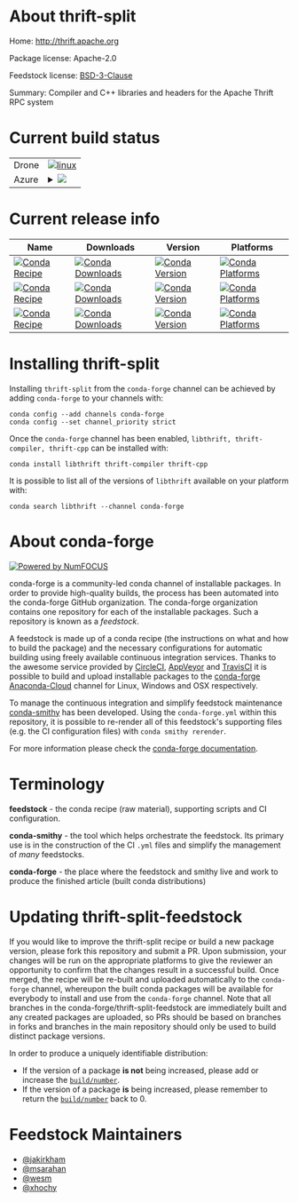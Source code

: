 About thrift-split
==================

Home: http://thrift.apache.org

Package license: Apache-2.0

Feedstock license: [BSD-3-Clause](https://github.com/conda-forge/thrift-cpp-feedstock/blob/master/LICENSE.txt)

Summary: Compiler and C++ libraries and headers for the Apache Thrift RPC system

Current build status
====================


<table><tr>
    <td>Drone</td>
    <td>
      <a href="https://cloud.drone.io/conda-forge/thrift-cpp-feedstock">
        <img alt="linux" src="https://img.shields.io/drone/build/conda-forge/thrift-cpp-feedstock/master.svg?label=Linux">
      </a>
    </td>
  </tr>
    
  <tr>
    <td>Azure</td>
    <td>
      <details>
        <summary>
          <a href="https://dev.azure.com/conda-forge/feedstock-builds/_build/latest?definitionId=2071&branchName=master">
            <img src="https://dev.azure.com/conda-forge/feedstock-builds/_apis/build/status/thrift-cpp-feedstock?branchName=master">
          </a>
        </summary>
        <table>
          <thead><tr><th>Variant</th><th>Status</th></tr></thead>
          <tbody><tr>
              <td>linux_64</td>
              <td>
                <a href="https://dev.azure.com/conda-forge/feedstock-builds/_build/latest?definitionId=2071&branchName=master">
                  <img src="https://dev.azure.com/conda-forge/feedstock-builds/_apis/build/status/thrift-cpp-feedstock?branchName=master&jobName=linux&configuration=linux_64_" alt="variant">
                </a>
              </td>
            </tr><tr>
              <td>linux_aarch64</td>
              <td>
                <a href="https://dev.azure.com/conda-forge/feedstock-builds/_build/latest?definitionId=2071&branchName=master">
                  <img src="https://dev.azure.com/conda-forge/feedstock-builds/_apis/build/status/thrift-cpp-feedstock?branchName=master&jobName=linux&configuration=linux_aarch64_" alt="variant">
                </a>
              </td>
            </tr><tr>
              <td>linux_ppc64le</td>
              <td>
                <a href="https://dev.azure.com/conda-forge/feedstock-builds/_build/latest?definitionId=2071&branchName=master">
                  <img src="https://dev.azure.com/conda-forge/feedstock-builds/_apis/build/status/thrift-cpp-feedstock?branchName=master&jobName=linux&configuration=linux_ppc64le_" alt="variant">
                </a>
              </td>
            </tr><tr>
              <td>osx_64</td>
              <td>
                <a href="https://dev.azure.com/conda-forge/feedstock-builds/_build/latest?definitionId=2071&branchName=master">
                  <img src="https://dev.azure.com/conda-forge/feedstock-builds/_apis/build/status/thrift-cpp-feedstock?branchName=master&jobName=osx&configuration=osx_64_" alt="variant">
                </a>
              </td>
            </tr><tr>
              <td>osx_arm64</td>
              <td>
                <a href="https://dev.azure.com/conda-forge/feedstock-builds/_build/latest?definitionId=2071&branchName=master">
                  <img src="https://dev.azure.com/conda-forge/feedstock-builds/_apis/build/status/thrift-cpp-feedstock?branchName=master&jobName=osx&configuration=osx_arm64_" alt="variant">
                </a>
              </td>
            </tr><tr>
              <td>win_64</td>
              <td>
                <a href="https://dev.azure.com/conda-forge/feedstock-builds/_build/latest?definitionId=2071&branchName=master">
                  <img src="https://dev.azure.com/conda-forge/feedstock-builds/_apis/build/status/thrift-cpp-feedstock?branchName=master&jobName=win&configuration=win_64_" alt="variant">
                </a>
              </td>
            </tr>
          </tbody>
        </table>
      </details>
    </td>
  </tr>
</table>

Current release info
====================

| Name | Downloads | Version | Platforms |
| --- | --- | --- | --- |
| [![Conda Recipe](https://img.shields.io/badge/recipe-libthrift-green.svg)](https://anaconda.org/conda-forge/libthrift) | [![Conda Downloads](https://img.shields.io/conda/dn/conda-forge/libthrift.svg)](https://anaconda.org/conda-forge/libthrift) | [![Conda Version](https://img.shields.io/conda/vn/conda-forge/libthrift.svg)](https://anaconda.org/conda-forge/libthrift) | [![Conda Platforms](https://img.shields.io/conda/pn/conda-forge/libthrift.svg)](https://anaconda.org/conda-forge/libthrift) |
| [![Conda Recipe](https://img.shields.io/badge/recipe-thrift--compiler-green.svg)](https://anaconda.org/conda-forge/thrift-compiler) | [![Conda Downloads](https://img.shields.io/conda/dn/conda-forge/thrift-compiler.svg)](https://anaconda.org/conda-forge/thrift-compiler) | [![Conda Version](https://img.shields.io/conda/vn/conda-forge/thrift-compiler.svg)](https://anaconda.org/conda-forge/thrift-compiler) | [![Conda Platforms](https://img.shields.io/conda/pn/conda-forge/thrift-compiler.svg)](https://anaconda.org/conda-forge/thrift-compiler) |
| [![Conda Recipe](https://img.shields.io/badge/recipe-thrift--cpp-green.svg)](https://anaconda.org/conda-forge/thrift-cpp) | [![Conda Downloads](https://img.shields.io/conda/dn/conda-forge/thrift-cpp.svg)](https://anaconda.org/conda-forge/thrift-cpp) | [![Conda Version](https://img.shields.io/conda/vn/conda-forge/thrift-cpp.svg)](https://anaconda.org/conda-forge/thrift-cpp) | [![Conda Platforms](https://img.shields.io/conda/pn/conda-forge/thrift-cpp.svg)](https://anaconda.org/conda-forge/thrift-cpp) |

Installing thrift-split
=======================

Installing `thrift-split` from the `conda-forge` channel can be achieved by adding `conda-forge` to your channels with:

```
conda config --add channels conda-forge
conda config --set channel_priority strict
```

Once the `conda-forge` channel has been enabled, `libthrift, thrift-compiler, thrift-cpp` can be installed with:

```
conda install libthrift thrift-compiler thrift-cpp
```

It is possible to list all of the versions of `libthrift` available on your platform with:

```
conda search libthrift --channel conda-forge
```


About conda-forge
=================

[![Powered by NumFOCUS](https://img.shields.io/badge/powered%20by-NumFOCUS-orange.svg?style=flat&colorA=E1523D&colorB=007D8A)](http://numfocus.org)

conda-forge is a community-led conda channel of installable packages.
In order to provide high-quality builds, the process has been automated into the
conda-forge GitHub organization. The conda-forge organization contains one repository
for each of the installable packages. Such a repository is known as a *feedstock*.

A feedstock is made up of a conda recipe (the instructions on what and how to build
the package) and the necessary configurations for automatic building using freely
available continuous integration services. Thanks to the awesome service provided by
[CircleCI](https://circleci.com/), [AppVeyor](https://www.appveyor.com/)
and [TravisCI](https://travis-ci.com/) it is possible to build and upload installable
packages to the [conda-forge](https://anaconda.org/conda-forge)
[Anaconda-Cloud](https://anaconda.org/) channel for Linux, Windows and OSX respectively.

To manage the continuous integration and simplify feedstock maintenance
[conda-smithy](https://github.com/conda-forge/conda-smithy) has been developed.
Using the ``conda-forge.yml`` within this repository, it is possible to re-render all of
this feedstock's supporting files (e.g. the CI configuration files) with ``conda smithy rerender``.

For more information please check the [conda-forge documentation](https://conda-forge.org/docs/).

Terminology
===========

**feedstock** - the conda recipe (raw material), supporting scripts and CI configuration.

**conda-smithy** - the tool which helps orchestrate the feedstock.
                   Its primary use is in the construction of the CI ``.yml`` files
                   and simplify the management of *many* feedstocks.

**conda-forge** - the place where the feedstock and smithy live and work to
                  produce the finished article (built conda distributions)


Updating thrift-split-feedstock
===============================

If you would like to improve the thrift-split recipe or build a new
package version, please fork this repository and submit a PR. Upon submission,
your changes will be run on the appropriate platforms to give the reviewer an
opportunity to confirm that the changes result in a successful build. Once
merged, the recipe will be re-built and uploaded automatically to the
`conda-forge` channel, whereupon the built conda packages will be available for
everybody to install and use from the `conda-forge` channel.
Note that all branches in the conda-forge/thrift-split-feedstock are
immediately built and any created packages are uploaded, so PRs should be based
on branches in forks and branches in the main repository should only be used to
build distinct package versions.

In order to produce a uniquely identifiable distribution:
 * If the version of a package **is not** being increased, please add or increase
   the [``build/number``](https://docs.conda.io/projects/conda-build/en/latest/resources/define-metadata.html#build-number-and-string).
 * If the version of a package **is** being increased, please remember to return
   the [``build/number``](https://docs.conda.io/projects/conda-build/en/latest/resources/define-metadata.html#build-number-and-string)
   back to 0.

Feedstock Maintainers
=====================

* [@jakirkham](https://github.com/jakirkham/)
* [@msarahan](https://github.com/msarahan/)
* [@wesm](https://github.com/wesm/)
* [@xhochy](https://github.com/xhochy/)

